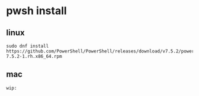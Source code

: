 
# pwsh install


## linux

```
sudo dnf install https://github.com/PowerShell/PowerShell/releases/download/v7.5.2/powershell-7.5.2-1.rh.x86_64.rpm
```


## mac

```
wip:
```



